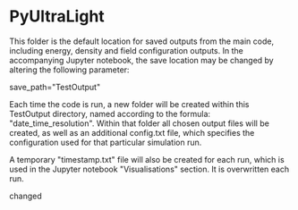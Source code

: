 # PyUltraLight
This folder is the default location for saved outputs from the main code, including energy, density and field configuration outputs. In the accompanying Jupyter notebook, the save location may be changed by altering the following parameter:

save_path="TestOutput"

Each time the code is run, a new folder will be created within this TestOutput directory, named according to the formula: "date_time_resolution". Within that folder all chosen output files will be created, as well as an additional config.txt file, which specifies the configuration used for that particular simulation run. 

A temporary "timestamp.txt" file will also be created for each run, which is used in the Jupyter notebook "Visualisations" section. It is overwritten each run.

changed


